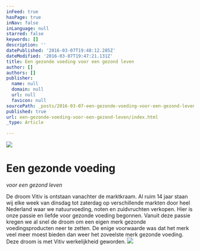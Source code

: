 ```yaml
---
inFeed: true
hasPage: true
inNav: false
inLanguage: null
starred: false
keywords: []
description: ''
datePublished: '2016-03-07T19:48:12.285Z'
dateModified: '2016-03-07T19:47:21.131Z'
title: Een gezonde voeding voor een gezond leven
author: []
authors: []
publisher:
  name: null
  domain: null
  url: null
  favicon: null
sourcePath: _posts/2016-03-07-een-gezonde-voeding-voor-een-gezond-leven.md
published: true
url: een-gezonde-voeding-voor-een-gezond-leven/index.html
_type: Article

---
```

![](https://the-grid-user-content.s3-us-west-2.amazonaws.com/b8dca152-3ada-4937-b6fc-a5c570c628bc.jpg)

# Een gezonde voeding  
_voor een gezond leven_

De droom Vitiv is ontstaan vanachter de marktkraam. Al ruim 14 jaar staan wij elke week van dinsdag tot zaterdag op verschillende markten door heel Nederland waar we natuurvoeding, noten en zuidvruchten verkopen. Hier is onze passie en liefde voor gezonde voeding begonnen. Vanuit deze passie kregen we al snel de droom om een eigen merk gezonde voedingsproducten neer te zetten. De enige voorwaarde was dat het merk veel meer moest bieden dan weer het zoveelste merk gezonde voeding. Deze droom is met Vitiv werkelijkheid geworden.
![](https://the-grid-user-content.s3-us-west-2.amazonaws.com/7b679bd8-8c9b-47c3-9ab2-d9d3b2778e7b.jpg)